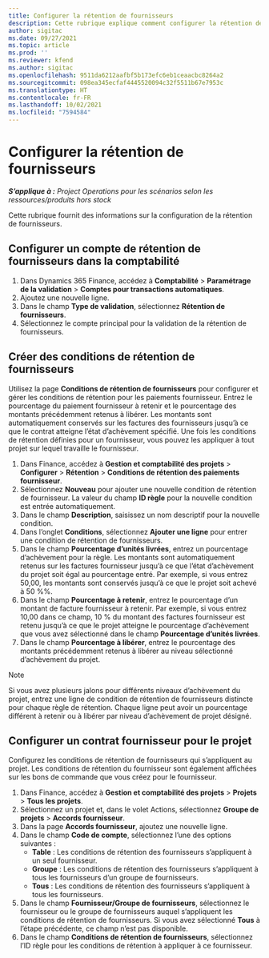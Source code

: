 ```yaml
---
title: Configurer la rétention de fournisseurs
description: Cette rubrique explique comment configurer la rétention de fournisseurs.
author: sigitac
ms.date: 09/27/2021
ms.topic: article
ms.prod: ''
ms.reviewer: kfend
ms.author: sigitac
ms.openlocfilehash: 9511da6212aafbf5b173efc6eb1ceaacbc8264a2
ms.sourcegitcommit: 098ea345ecfaf4445520094c32f5511b67e7953c
ms.translationtype: HT
ms.contentlocale: fr-FR
ms.lasthandoff: 10/02/2021
ms.locfileid: "7594584"
---
```

# <a name="set-up-vendor-retention"></a>Configurer la rétention de fournisseurs

_**S’applique à :** Project Operations pour les scénarios selon les ressources/produits hors stock_

Cette rubrique fournit des informations sur la configuration de la rétention de fournisseurs.

## <a name="set-up-a-vendor-retention-account-in-general-ledger"></a>Configurer un compte de rétention de fournisseurs dans la comptabilité

1. Dans Dynamics 365 Finance, accédez à **Comptabilité** > **Paramétrage de la validation** > **Comptes pour transactions automatiques**.
2. Ajoutez une nouvelle ligne.
3. Dans le champ **Type de validation**, sélectionnez **Rétention de fournisseurs**.
4. Sélectionnez le compte principal pour la validation de la rétention de fournisseurs.

## <a name="create-vendor-retention-terms"></a>Créer des conditions de rétention de fournisseurs

Utilisez la page **Conditions de rétention de fournisseurs** pour configurer et gérer les conditions de rétention pour les paiements fournisseur. Entrez le pourcentage du paiement fournisseur à retenir et le pourcentage des montants précédemment retenus à libérer. Les montants sont automatiquement conservés sur les factures des fournisseurs jusqu’à ce que le contrat atteigne l’état d’achèvement spécifié. Une fois les conditions de rétention définies pour un fournisseur, vous pouvez les appliquer à tout projet sur lequel travaille le fournisseur.

1. Dans Finance, accédez à **Gestion et comptabilité des projets** > **Configurer** > **Rétention** > **Conditions de rétention des paiements fournisseur**.
2. Sélectionnez **Nouveau** pour ajouter une nouvelle condition de rétention de fournisseur. La valeur du champ **ID règle** pour la nouvelle condition est entrée automatiquement. 
3. Dans le champ **Description**, saisissez un nom descriptif pour la nouvelle condition.
4. Dans l’onglet **Conditions**, sélectionnez **Ajouter une ligne** pour entrer une condition de rétention de fournisseurs.
5. Dans le champ **Pourcentage d’unités livrées**, entrez un pourcentage d’achèvement pour la règle. Les montants sont automatiquement retenus sur les factures fournisseur jusqu’à ce que l’état d’achèvement du projet soit égal au pourcentage entré. Par exemple, si vous entrez 50,00, les montants sont conservés jusqu’à ce que le projet soit achevé à 50 %%.
6. Dans le champ **Pourcentage à retenir**, entrez le pourcentage d’un montant de facture fournisseur à retenir. Par exemple, si vous entrez 10,00 dans ce champ, 10 % du montant des factures fournisseur est retenu jusqu’à ce que le projet atteigne le pourcentage d’achèvement que vous avez sélectionné dans le champ **Pourcentage d’unités livrées**.
7. Dans le champ **Pourcentage à libérer**, entrez le pourcentage des montants précédemment retenus à libérer au niveau sélectionné d’achèvement du projet.

> [!NOTE]
> Si vous avez plusieurs jalons pour différents niveaux d’achèvement du projet, entrez une ligne de condition de rétention de fournisseurs distincte pour chaque règle de rétention. Chaque ligne peut avoir un pourcentage différent à retenir ou à libérer par niveau d’achèvement de projet désigné.

## <a name="set-up-a-vendor-agreement-for-the-project"></a>Configurer un contrat fournisseur pour le projet

Configurez les conditions de rétention de fournisseurs qui s’appliquent au projet. Les conditions de rétention du fournisseur sont également affichées sur les bons de commande que vous créez pour le fournisseur.

1. Dans Finance, accédez à **Gestion et comptabilité des projets** > **Projets** > **Tous les projets**. 
2. Sélectionnez un projet et, dans le volet Actions, sélectionnez **Groupe de projets** > **Accords fournisseur**.
3. Dans la page **Accords fournisseur**, ajoutez une nouvelle ligne.
4. Dans le champ **Code de compte**, sélectionnez l’une des options suivantes :
   - **Table** : Les conditions de rétention des fournisseurs s’appliquent à un seul fournisseur.
   - **Groupe** : Les conditions de rétention des fournisseurs s’appliquent à tous les fournisseurs d’un groupe de fournisseurs.
   - **Tous** : Les conditions de rétention des fournisseurs s’appliquent à tous les fournisseurs.
5. Dans le champ **Fournisseur/Groupe de fournisseurs**, sélectionnez le fournisseur ou le groupe de fournisseurs auquel s’appliquent les conditions de rétention de fournisseurs. Si vous avez sélectionné **Tous** à l’étape précédente, ce champ n’est pas disponible.
6. Dans le champ **Conditions de rétention de fournisseurs**, sélectionnez l’ID règle pour les conditions de rétention à appliquer à ce fournisseur.

